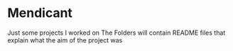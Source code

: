# Mendicant
Just some projects I worked on
The Folders will contain README files that explain what the aim of the project was
